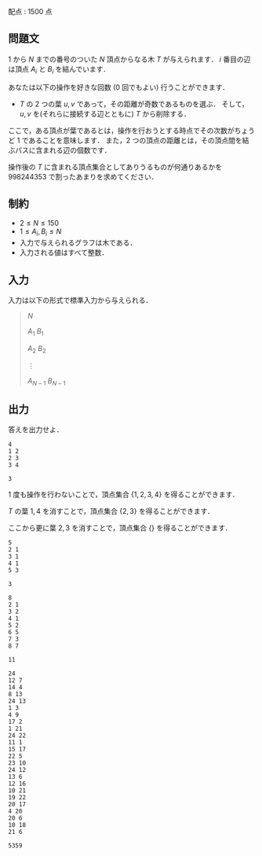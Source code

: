 配点 : $1500$ 点

## 問題文

$1$ から $N$ までの番号のついた $N$ 頂点からなる木 $T$ が与えられます．
$i$ 番目の辺は頂点 $A_i$ と $B_i$ を結んでいます．

あなたは以下の操作を好きな回数 ($0$ 回でもよい) 行うことができます．

- $T$ の $2$ つの葉 $u,v$ であって，その距離が奇数であるものを選ぶ．
そして，$u,v$ を(それらに接続する辺とともに) $T$ から削除する．

ここで，ある頂点が葉であるとは，操作を行おうとする時点でその次数がちょうど $1$ であることを意味します．
また，$2$ つの頂点の距離とは，その頂点間を結ぶパスに含まれる辺の個数です．

操作後の $T$ に含まれる頂点集合としてありうるものが何通りあるかを $998244353$ で割ったあまりを求めてください．

## 制約

- $2 \leq N \leq 150$
- $1 \leq A_i,B_i \leq N$
- 入力で与えられるグラフは木である．
- 入力される値はすべて整数．

## 入力

入力は以下の形式で標準入力から与えられる．

> $N$
> 
> $A_1$ $B_1$
> 
> $A_2$ $B_2$
> 
> $\vdots$
> 
> $A_{N-1}$ $B_{N-1}$

## 出力

答えを出力せよ．

```input1
4
1 2
2 3
3 4
```

```output1
3
```

$1$ 度も操作を行わないことで，頂点集合 $\{1,2,3,4\}$ を得ることができます．

$T$ の葉 $1,4$ を消すことで，頂点集合 $\{2,3\}$ を得ることができます．

ここから更に葉 $2,3$ を消すことで，頂点集合 $\{\}$ を得ることができます．

```input2
5
2 1
3 1
4 1
5 3
```

```output2
3
```

```input3
8
2 1
3 2
4 1
5 2
6 5
7 3
8 7
```

```output3
11
```

```input4
24
12 7
14 4
8 13
24 13
1 3
4 9
17 2
1 21
24 22
11 1
15 17
22 5
23 10
24 12
13 6
12 16
10 21
19 22
20 17
4 20
20 6
10 18
21 6
```

```output4
5359
```